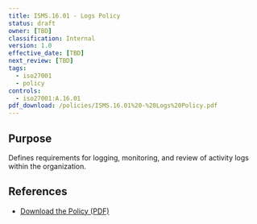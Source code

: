 ```yaml
---
title: ISMS.16.01 - Logs Policy
status: draft
owner: [TBD]
classification: Internal
version: 1.0
effective_date: [TBD]
next_review: [TBD]
tags:
  - iso27001
  - policy
controls:
  - iso27001:A.16.01
pdf_download: /policies/ISMS.16.01%20-%20Logs%20Policy.pdf
---
```


## Purpose
Defines requirements for logging, monitoring, and review of activity logs within the organization.

## References
- [Download the Policy (PDF)](/policies/ISMS.16.01%20-%20Logs%20Policy.pdf)
